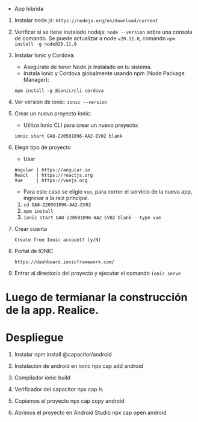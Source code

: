 - App híbrida
  
1. Instalar node.js: `https://nodejs.org/en/download/current`

2. Verificar si se tiene instalado nodejs: `node --version` sobre una consola de comando. Se puede actualizar a node `v20.11.0`, comando `npm install -g node@20.11.0`

3. Instalar Ionic y Cordova:
    * Asegúrate de tener Node.js instalado en tu sistema.
    * Instala Ionic y Cordova globalmente usando npm (Node Package Manager):
    
    `npm install -g @ionic/cli cordova`

4. Ver versión de ionic:  `ionic --version`
   
5. Crear un nuevo proyecto Ionic:
    * Utiliza Ionic CLI para crear un nuevo proyecto:    
    
    `ionic start GA8-220501096-AA2-EV02 blank`

6. Elegir tipo de proyecto
    * Usar
    
    ```
    Angular | https://angular.io
    React   | https://reactjs.org
    Vue     | https://vuejs.org
    ```
    - Para este caso se eligio `vue`, para correr el servicio de la nueva app, ingresar a la raiz principal. 
    1. `cd GA8-220501096-AA2-EV02`
    2. `npm install`
    3. `ionic start GA8-220501096-AA2-EV02 blank --type vue` 


7. Crear cuenta
    ```
    Create free Ionic account? (y/N) 
    ```

8. Portal de IONIC
    
    ```
    https://dashboard.ionicframework.com/
    ```

9. Entrar al directorio del proyecto y ejecutar el comando `ìonic serve`


# Luego de termianar la construcción de la app. Realice. 

# Despliegue

1. Instalar
npm install @capacitor/android

2. Instalación de android en ionic
npx cap add android

3. Compilador 
ionic build

4. Verificador del capacitor
npx cap ls

5. Copiamos el proyecto
npx cap copy android

6. Abrimos el proyecto en Android Studio
npx cap open android
